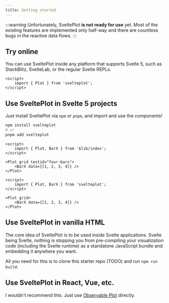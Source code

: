 ```yaml
---
title: Getting started
---
```


:::warning
Unfortunately, SveltePlot **is not ready for use** yet. Most of the existing features are implemented only half-way and there are countless bugs in the reactive data flows.
:::

## Try online

You can use SveltePlot inside any platform that supports Svelte 5, such as StackBlitz, SvelteLab, or the regular Svelte REPLs.

```svelte
<script>
    import { Plot } from 'svelteplot';
</script>
```

## Use SveltePlot in Svelte 5 projects

Just install SveltePlot via `npm` or `pnpm`, and import and use the components!

```sh
npm install svelteplot
# or
pnpm add svelteplot
```

```svelte live
<script>
    import { Plot, BarX } from '$lib/index';
</script>

<Plot grid testid="four-bars">
    <BarX data={[1, 2, 3, 4]} />
</Plot>
```

```svelte
<script>
    import { Plot, BarX } from 'svelteplot';
</script>

<Plot grid>
    <BarX data={[1, 2, 3, 4]} />
</Plot>
```

## Use SveltePlot in vanilla HTML

The core idea of SveltePlot is to be used inside Svelte applications. Svelte being Svelte, nothing is stopping you from pre-compiling your visualization code (including the Svelte runtime) as a standalone JavaScript bundle and embedding it anywhere you want.

All you need for this is to clone this starter repo (TODO) and run `npm run build`.

## Use SveltePlot in React, Vue, etc.

I wouldn't recommend this. Just use [Observable Plot](https://observablehq.com/plot/getting-started#plot-in-react) directly.
